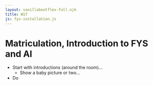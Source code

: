 ```yaml
---
layout: vanillabootflex-full.njk
title: W1T
js: fys-installation.js
---
```


# Matriculation, Introduction to FYS and AI

- Start with introductions (around the room)...
    - Show a baby picture or two...
- Do 